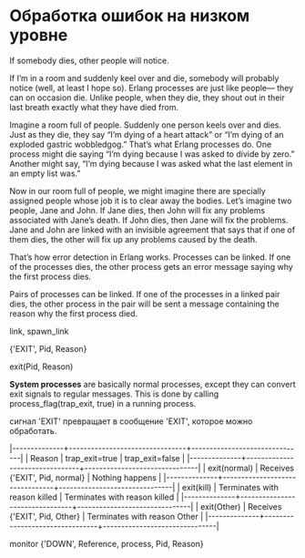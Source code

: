 # Обработка ошибок на низком уровне

If somebody dies, other people will notice.

If I’m in a room and suddenly keel over and die, somebody will probably
notice (well, at least I hope so). Erlang processes are just like people—
they can on occasion die. Unlike people, when they die, they shout out
in their last breath exactly what they have died from.

Imagine a room full of people. Suddenly one person keels over and dies.
Just as they die, they say “I’m dying of a heart attack” or “I’m dying of an
exploded gastric wobbledgog.” That’s what Erlang processes do. One
process might die saying “I’m dying because I was asked to divide by zero.”
Another might say, “I’m dying because I was asked what the last element
in an empty list was.”

Now in our room full of people, we might imagine there are specially
assigned people whose job it is to clear away the bodies. Let’s imagine
two people, Jane and John. If Jane dies, then John will fix any problems
associated with Jane’s death. If John dies, then Jane will fix the problems.
Jane and John are linked with an invisible agreement that says that if
one of them dies, the other will fix up any problems caused by the death.

That’s how error detection in Erlang works. Processes can be linked. If
one of the processes dies, the other process gets an error message saying
why the first process dies.

Pairs of processes can be linked. If one of the processes in a linked pair
dies, the other process in the pair will be sent a message containing the
reason why the first process died.

link, spawn_link

{'EXIT', Pid, Reason}

exit(Pid, Reason)

**System processes** are basically normal processes, except they can
convert exit signals to regular messages. This is done by calling
process_flag(trap_exit, true) in a running process.

сигнал 'EXIT' превращает в сообщение 'EXIT', которое можно обработать.

|--------------+--------------------------------+-------------------------------|
| Reason       | trap_exit=true                 | trap_exit=false               |
|--------------+--------------------------------+-------------------------------|
| exit(normal) | Receives {'EXIT', Pid, normal} | Nothing happens               |
|--------------+--------------------------------+-------------------------------|
| exit(kill)   | Terminates with reason killed  | Terminates with reason killed |
|--------------+--------------------------------+-------------------------------|
| exit(Other)  | Receives {'EXIT', Pid, Other}  | Terminates with reason Other  |
|--------------+--------------------------------+-------------------------------|

monitor
{'DOWN', Reference, process, Pid, Reason}
